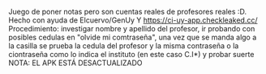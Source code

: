 
Juego de poner notas pero son cuentas reales de profesores reales :D. Hecho con ayuda de Elcuervo/GenUy Y https://ci-uy-app.checkleaked.cc/
Procedimiento: investigar nombre y apellido del profesor,
ir probando con posibles cedulas en "olvide mi comtraseña",
una vez que se manda algo a la casilla se prueba la cedula del profesor y la misma contraseña o la ciontraseña como lo indica el instituto (en este caso C.I*) y probar suerte
NOTA: EL APK ESTÁ DESACTUALIZADO
